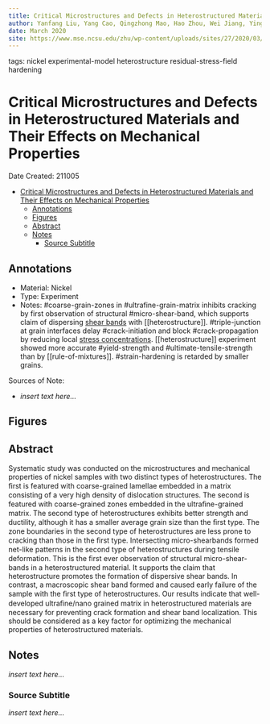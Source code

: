 ```yaml
---
title: Critical Microstructures and Defects in Heterostructured Materials and Their Effects on Mechanical Properties
author: Yanfang Liu, Yang Cao, Qingzhong Mao, Hao Zhou, Wei Jiang, Ying Liu, Jing Tao Wang, Zesheng You, Yuntian Zhu
date: March 2020
site: https://www.mse.ncsu.edu/zhu/wp-content/uploads/sites/27/2020/03/YF-Liu-HS-structure.pdf
---
```

tags: nickel experimental-model heterostructure residual-stress-field hardening
<script type="text/javascript"
        src="https://cdnjs.cloudflare.com/ajax/libs/mathjax/2.7.0/MathJax.js?config=TeX-AMS_CHTML">
</script>
<script type="text/x-mathjax-config">
	MathJax.Ajax.config.path["Extra"] = "https://jmanthony3.github.io/Codes/MathJax/extensions/TeX",
	MathJax.Hub.Config({
		TeX: {
			equationNumbers: {
				autoNumber: "AMS"
			},
			extensions: [
				"[Extra]/Taylor.js",
				"[Extra]/NumericalMethods.js"
			]
		},
		tex2jax: {
			inlineMath: [["$", "$"], ["\\(", "\\)"]],
			blockMath: [["$$", "$$"], ["\\[", "\\]"]],
		},
});
</script>
<!-- %%%%%%%% Document Metadata %%%%%%%% -->
# Critical Microstructures and Defects in Heterostructured Materials and Their Effects on Mechanical Properties

Date Created: 211005

- [Critical Microstructures and Defects in Heterostructured Materials and Their Effects on Mechanical Properties](#critical-microstructures-and-defects-in-heterostructured-materials-and-their-effects-on-mechanical-properties)
	- [Annotations](#annotations)
	- [Figures](#figures)
	- [Abstract](#abstract)
	- [Notes](#notes)
		- [Source Subtitle](#source-subtitle)
<!-- %%%%%%%%%%%%%%%%%%%%%%%%%%%%%% -->





<!-- START WRITING BELOW -->





<!-- %%%%%%%%%%%%%%%%%%%%%%%%%%%%%% -->
## Annotations
- Material: Nickel
- Type: Experiment
- Notes: #coarse-grain-zones in #ultrafine-grain-matrix inhibits cracking by first observation of structural #micro-shear-band, which supports claim of dispersing [shear bands](shear-bands.md) with [[heterostructure]]. #triple-junction at grain interfaces delay #crack-initiation and block #crack-propagation by reducing local [stress concentrations](stress-concentration.md). [[heterostructure]] experiment showed more accurate #yield-strength and #ultimate-tensile-strength than by [[rule-of-mixtures]]. #strain-hardening is retarded by smaller grains.

Sources of Note:
- *insert text here$\dots$*

## Figures

## Abstract
Systematic study was conducted on the microstructures and mechanical properties of nickel samples with two distinct types of heterostructures. The ﬁrst is featured with coarse-grained lamellae embedded in a matrix consisting of a very high density of dislocation structures. The second is featured with coarse-grained zones embedded in the ultraﬁne-grained matrix. The second type of heterostructures exhibits better strength and ductility, although it has a smaller average grain size than the ﬁrst type. The zone boundaries in the second type of heterostructures are less prone to cracking than those in the ﬁrst type. Intersecting micro-shearbands formed net-like patterns in the second type of heterostructures during tensile deformation. This is the ﬁrst ever observation of structural micro-shear-bands in a heterostructured material. It supports the claim that heterostructure promotes the formation of dispersive shear bands. In contrast, a macroscopic shear band formed and caused early failure of the sample with the ﬁrst type of heterostructures. Our results indicate that well-developed ultraﬁne/nano grained matrix in heterostructured materials are necessary for preventing crack formation and shear band localization. This should be considered as a key factor for optimizing the mechanical properties of heterostructured materials.

## Notes
*insert text here$\dots$*


### Source Subtitle
*insert text here$\dots$*
<!-- %%%%%%%%%%%%%%%%%%%%%%%%%%%%%% -->





<!-- %%%%%%%% End Document %%%%%%%% -->